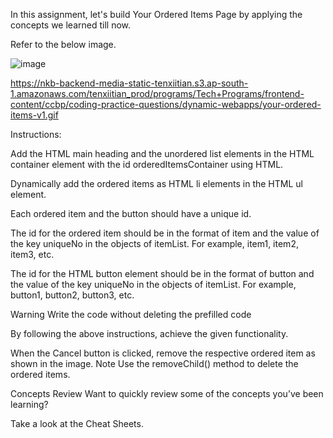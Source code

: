 In this assignment, let's build Your Ordered Items Page by applying the concepts we learned till now.

Refer to the below image.

![image](https://github.com/bukka5sandhya/Your-Ordered-Items-Javascript/assets/133884532/b6fe4dd6-312e-42a8-b32e-4619fc4d3c26)

https://nkb-backend-media-static-tenxiitian.s3.ap-south-1.amazonaws.com/tenxiitian_prod/programs/Tech+Programs/frontend-content/ccbp/coding-practice-questions/dynamic-webapps/your-ordered-items-v1.gif

Instructions:

Add the HTML main heading and the unordered list elements in the HTML container element with the id orderedItemsContainer using HTML.

Dynamically add the ordered items as HTML li elements in the HTML ul element.

Each ordered item and the button should have a unique id.

The id for the ordered item should be in the format of item and the value of the key uniqueNo in the objects of itemList. For example, item1, item2, item3, etc.

The id for the HTML button element should be in the format of button and the value of the key uniqueNo in the objects of itemList. For example, button1, button2, button3, etc.

Warning
Write the code without deleting the prefilled code

By following the above instructions, achieve the given functionality.

When the Cancel button is clicked, remove the respective ordered item as shown in the image.
Note
Use the removeChild() method to delete the ordered items.

Concepts Review
Want to quickly review some of the concepts you’ve been learning?

Take a look at the Cheat Sheets.
